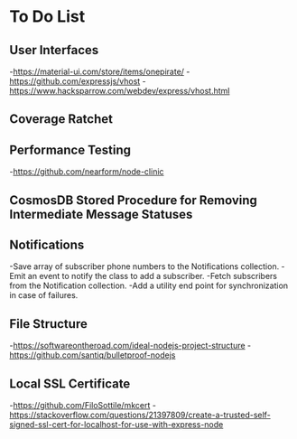# To Do List
## User Interfaces
-https://material-ui.com/store/items/onepirate/
-https://github.com/expressjs/vhost
-https://www.hacksparrow.com/webdev/express/vhost.html
## Coverage Ratchet
## Performance Testing
-https://github.com/nearform/node-clinic
## CosmosDB Stored Procedure for Removing Intermediate Message Statuses
## Notifications
-Save array of subscriber phone numbers to the Notifications collection.
-Emit an event to notify the class to add a subscriber.
-Fetch subscribers from the Notification collection.
-Add a utility end point for synchronization in case of failures.
## File Structure
-https://softwareontheroad.com/ideal-nodejs-project-structure
-https://github.com/santiq/bulletproof-nodejs
## Local SSL Certificate
-https://github.com/FiloSottile/mkcert
-https://stackoverflow.com/questions/21397809/create-a-trusted-self-signed-ssl-cert-for-localhost-for-use-with-express-node
